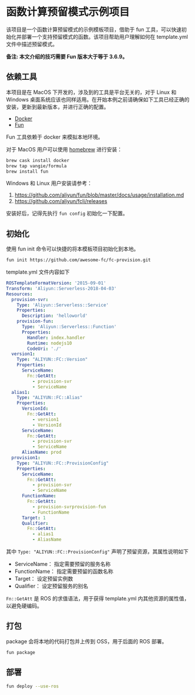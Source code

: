# 函数计算预留模式示例项目

该项目是一个函数计算预留模式的示例模板项目，借助于 fun 工具，可以快速初始化并部署一个支持预留模式的函数。该项目帮助用户理解如何在 template.yml 文件中描述预留模式。

**备注: 本文介绍的技巧需要 Fun 版本大于等于 3.6.9。**

## 依赖工具

本项目是在 MacOS 下开发的，涉及到的工具是平台无关的，对于 Linux 和 Windows 桌面系统应该也同样适用。在开始本例之前请确保如下工具已经正确的安装，更新到最新版本，并进行正确的配置。

* [Docker](https://www.docker.com/)
* [Fun](https://github.com/aliyun/fun)

Fun 工具依赖于 docker 来模拟本地环境。

对于 MacOS 用户可以使用 [homebrew](https://brew.sh/) 进行安装：

```bash
brew cask install docker
brew tap vangie/formula
brew install fun
```

Windows 和 Linux 用户安装请参考：

1. https://github.com/aliyun/fun/blob/master/docs/usage/installation.md
2. https://github.com/aliyun/fcli/releases

安装好后，记得先执行 `fun config` 初始化一下配置。

## 初始化

使用 fun init 命令可以快捷的将本模板项目初始化到本地。

```bash
fun init https://github.com/awesome-fc/fc-provision.git
```

template.yml 文件内容如下

```yaml
ROSTemplateFormatVersion: '2015-09-01'
Transform: 'Aliyun::Serverless-2018-04-03'
Resources:
  provision-svr:
    Type: 'Aliyun::Serverless::Service'
    Properties:
      Description: 'helloworld'
    provision-fun:
      Type: 'Aliyun::Serverless::Function'
      Properties:
        Handler: index.handler
        Runtime: nodejs10
        CodeUri: './'
  version1:
    Type: "ALIYUN::FC::Version"
    Properties:
      ServiceName: 
        Fn::GetAtt:
          - provision-svr
          - ServiceName
  alias1:
    Type: "ALIYUN::FC::Alias"
    Properties:
      VersionId: 
        Fn::GetAtt:
          - version1
          - VersionId
      ServiceName: 
        Fn::GetAtt:
          - provision-svr
          - ServiceName
      AliasName: prod
  provision1:
    Type: "ALIYUN::FC::ProvisionConfig"
    Properties:
      ServiceName: 
        Fn::GetAtt:
          - provision-svr
          - ServiceName
      FunctionName:
        Fn::GetAtt:
          - provision-svrprovision-fun
          - FunctionName
      Target: 1
      Qualifier:
        Fn::GetAtt:
          - alias1
          - AliasName
```
其中 `Type: "ALIYUN::FC::ProvisionConfig"` 声明了预留资源，其属性说明如下

* ServiceName： 指定需要预留的服务名称
* FunctionName： 指定需要预留的函数名称
* Target： 设定预留实例数
* Qualifier： 设定预留服务的别名

`Fn::GetAtt` 是 ROS 的求值语法，用于获得 template.yml 内其他资源的属性值，以避免硬编码。

## 打包

package 会将本地的代码打包并上传到 OSS，用于后面的 ROS 部署。

```bash
fun package
```

## 部署

```bash
fun deploy --use-ros
```
